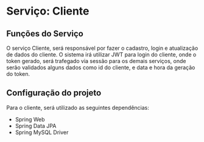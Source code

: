 # Serviço: Cliente

## Funções do Serviço
O serviço Cliente, será responsável por fazer o cadastro, login e atualização de dados do cliente.
O sistema irá utilizar JWT para login do cliente, onde o token gerado, será trafegado via sessão para os demais serviços, 
onde serão validados alguns dados como id do cliente, e data e hora da geração do token.

## Configuração do projeto
Para o cliente, será utilizado as seguintes dependências:
- Spring Web
- Spring Data JPA
- Spring MySQL Driver
